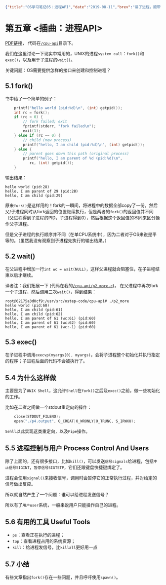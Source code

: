 ```json lw-blog-meta
{"title":"OS学习笔记05：进程API","date":"2019-08-11","brev":"讲了进程，顺带讲一下进程API","tags":["OS"],"path":"blog/2019/190811-OS学习笔记-05.md"}
```



# 第五章 <插曲：进程API>

[PDF链接](http://pages.cs.wisc.edu/~remzi/OSTEP/cpu-api.pdf)，
代码在[`/cpu-api`](https://github.com/Saodd/ostep-code/tree/master/cpu-api)目录下。

我们在这里讨论一下现实中常用的，UNIX的进程`system call`：`fork()`和`exec()`，以及用于子进程的`wait()`。

关键问题：OS需要提供怎样的接口来创建和控制进程？

## 5.1 fork()

书中给了一个简单的例子：

```c
    printf("hello world (pid:%d)\n", (int) getpid());
    int rc = fork();
    if (rc < 0) {
        // fork failed; exit
        fprintf(stderr, "fork failed\n");
        exit(1);
    } else if (rc == 0) {
        // child (new process)
        printf("hello, I am child (pid:%d)\n", (int) getpid());
    } else {
        // parent goes down this path (original process)
        printf("hello, I am parent of %d (pid:%d)\n",
           rc, (int) getpid());
    }
```

输出结果：

```text
hello world (pid:28)
hello, I am parent of 29 (pid:28)
hello, I am child (pid:29)
```

原来`fork()`是这样用的！fork的一瞬间，将进程中的数据全部copy了一份，然后父/子进程同时从fork返回的位置继续执行，但是两者的`fork()`的返回值并不同（父进程得到子进程的PID，子进程得到0），然后根据这个返回值的不同来区分操作父子进程。

但是父子进程的执行顺序并不同（在单CPU系统中），因为二者对于OS来说是平等的。（虽然我没有观察到子进程先执行的输出结果。）

## 5.2 wait()

在父进程中增加一行`int wc = wait(NULL)`，这样父进程就会阻塞住，在子进程结束以后才继续。

译者注：我们拓展一下
(代码在我的[`/cpu-api/p2_more.c`](https://github.com/Saodd/ostep-code/tree/master/cpu-api))，
在父进程中再次fork一个子进程，然后调用三次`wait()`，得到结果：

```text
root@62175a3d0cf9:/usr/src/ostep-code/cpu-api# ./p2_more
hello world (pid:60)
hello, I am child (pid:61)
hello, I am child (pid:62)
hello, I am parent of 61 (wc:61) (pid:60)
hello, I am parent of 61 (wc:62) (pid:60)
hello, I am parent of 61 (wc:-1) (pid:60)
```

## 5.3 exec()

在子进程中调用`execvp(myargs[0], myargs)`，会将子进程整个初始化并执行指定的程序；子进程后面的代码不会被执行了。

## 5.4 为什么这样做

主要是为了`UNIX Shell`，这允许`Shell`在`fork()`之后及`exec()`之前，做一些初始化的工作。

比如在二者之间做一个stdout重定向的操作：

```c
    close(STDOUT_FILENO); 
    open("./p4.output", O_CREAT|O_WRONLY|O_TRUNC, S_IRWXU);
```

`Sehll`以此实现这类重定向，以及`Pipe`操作。

## 5.5 进程控制与用户 Process Control And Users

除了上面的，还有很多接口，比如`kill()`，可以发送`信号signals`给进程，包括`中止信号SIGINT`，`暂停信号SIGTSTP`，它们还跟键盘快捷键绑定了。

进程会使用`signal()`来接收信号，调用时会暂停它的正常执行过程，并对给定的信号做出反应。

所以就自然产生了一个问题：谁可以给进程发送信号？

所以有了`用户user`系统，一般来说用户只能操作自己的进程。

## 5.6 有用的工具 Useful Tools

- `ps`：查看正在执行的进程；
- `top`：查看进程占用的系统资源；
- `kill`：给进程发信号，比`killall`更好用一点

## 5.7 小结

有些文章指出`fork()`存在一些问题，并且呼吁使用`spawn()`。
